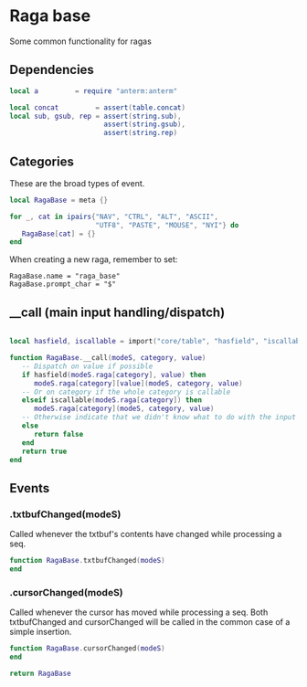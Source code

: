 # Raga base

Some common functionality for ragas

## Dependencies

```lua
local a         = require "anterm:anterm"

local concat         = assert(table.concat)
local sub, gsub, rep = assert(string.sub),
                       assert(string.gsub),
                       assert(string.rep)
```
## Categories

These are the broad types of event.

```lua
local RagaBase = meta {}

for _, cat in ipairs{"NAV", "CTRL", "ALT", "ASCII",
                     "UTF8", "PASTE", "MOUSE", "NYI"} do
   RagaBase[cat] = {}
end
```

When creating a new raga, remember to set:
```lua-example
RagaBase.name = "raga_base"
RagaBase.prompt_char = "$"
```
## __call (main input handling/dispatch)

```lua

local hasfield, iscallable = import("core/table", "hasfield", "iscallable")

function RagaBase.__call(modeS, category, value)
   -- Dispatch on value if possible
   if hasfield(modeS.raga[category], value) then
      modeS.raga[category][value](modeS, category, value)
   -- Or on category if the whole category is callable
   elseif iscallable(modeS.raga[category]) then
      modeS.raga[category](modeS, category, value)
   -- Otherwise indicate that we didn't know what to do with the input
   else
      return false
   end
   return true
end

```
## Events

### <Raga>.txtbufChanged(modeS)

Called whenever the txtbuf's contents have changed while processing a seq.

```lua
function RagaBase.txtbufChanged(modeS)
end
```
### <Raga>.cursorChanged(modeS)

Called whenever the cursor has moved while processing a seq.
Both txtbufChanged and cursorChanged will be called in the
common case of a simple insertion.

```lua
function RagaBase.cursorChanged(modeS)
end
```
```lua
return RagaBase
```
